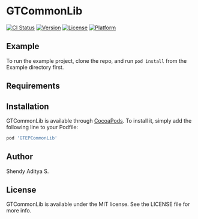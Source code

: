 # GTCommonLib

[![CI Status](https://img.shields.io/travis/shenditya/GTEPCommonLib.svg?style=flat)](https://travis-ci.org/shenditya/GTEPCommonLib)
[![Version](https://img.shields.io/cocoapods/v/GTEPCommonLib.svg?style=flat)](https://cocoapods.org/pods/GTEPCommonLib)
[![License](https://img.shields.io/cocoapods/l/GTEPCommonLib.svg?style=flat)](https://cocoapods.org/pods/GTEPCommonLib)
[![Platform](https://img.shields.io/cocoapods/p/GTEPCommonLib.svg?style=flat)](https://cocoapods.org/pods/GTEPCommonLib)

## Example

To run the example project, clone the repo, and run `pod install` from the Example directory first.

## Requirements

## Installation

GTCommonLib is available through [CocoaPods](https://cocoapods.org). To install
it, simply add the following line to your Podfile:

```ruby
pod 'GTEPCommonLib'
```

## Author

Shendy Aditya S.

## License

GTCommonLib is available under the MIT license. See the LICENSE file for more info.
